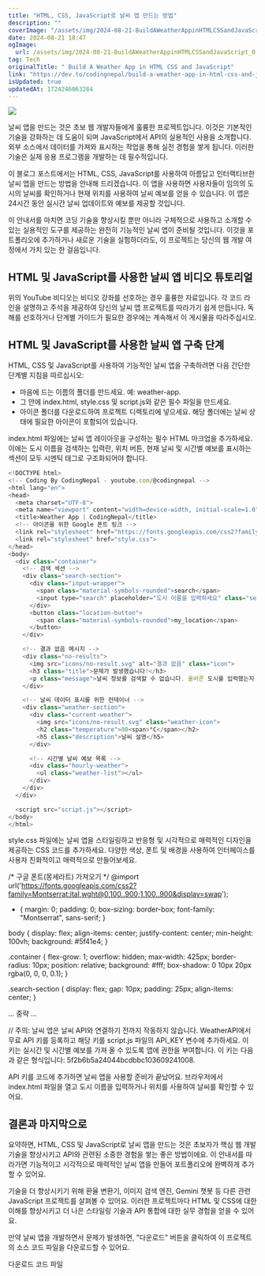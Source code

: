 ```yaml
---
title: "HTML, CSS, JavaScript로 날씨 앱 만드는 방법"
description: ""
coverImage: "/assets/img/2024-08-21-BuildAWeatherAppinHTMLCSSandJavaScript_0.png"
date: 2024-08-21 18:47
ogImage: 
  url: /assets/img/2024-08-21-BuildAWeatherAppinHTMLCSSandJavaScript_0.png
tag: Tech
originalTitle: " Build A Weather App in HTML CSS and JavaScript"
link: "https://dev.to/codingnepal/build-a-weather-app-in-html-css-and-javascript-5e9e"
isUpdated: true
updatedAt: 1724246063284
---
```



<img src="/assets/img/2024-08-21-BuildAWeatherAppinHTMLCSSandJavaScript_0.png" />

날씨 앱을 만드는 것은 초보 웹 개발자들에게 훌륭한 프로젝트입니다. 이것은 기본적인 기술을 강화하는 데 도움이 되며 JavaScript에서 API의 실용적인 사용을 소개합니다. 외부 소스에서 데이터를 가져와 표시하는 작업을 통해 실전 경험을 쌓게 됩니다. 이러한 기술은 실제 응용 프로그램을 개발하는 데 필수적입니다.

이 블로그 포스트에서는 HTML, CSS, JavaScript를 사용하여 아름답고 인터랙티브한 날씨 앱을 만드는 방법을 안내해 드리겠습니다. 이 앱을 사용하면 사용자들이 임의의 도시의 날씨를 확인하거나 현재 위치를 사용하여 날씨 예보를 얻을 수 있습니다. 이 앱은 24시간 동안 실시간 날씨 업데이트와 예보를 제공할 것입니다.

이 안내서를 마치면 코딩 기술을 향상시킬 뿐만 아니라 구체적으로 사용하고 소개할 수 있는 실용적인 도구를 제공하는 완전히 기능적인 날씨 앱이 준비될 것입니다. 이것을 포트폴리오에 추가하거나 새로운 기술을 실험하더라도, 이 프로젝트는 당신의 웹 개발 여정에서 가치 있는 한 걸음입니다.

<!-- cozy-coder - 수평 -->
<ins class="adsbygoogle"
     style="display:block"
     data-ad-client="ca-pub-4877378276818686"
     data-ad-slot="1107185301"
     data-ad-format="auto"
     data-full-width-responsive="true"></ins>
<script>
     (adsbygoogle = window.adsbygoogle || []).push({});
</script>

## HTML 및 JavaScript를 사용한 날씨 앱 비디오 튜토리얼

위의 YouTube 비디오는 비디오 강좌를 선호하는 경우 훌륭한 자료입니다. 각 코드 라인을 설명하고 주석을 제공하여 당신의 날씨 앱 프로젝트를 따라가기 쉽게 만듭니다. 독해를 선호하거나 단계별 가이드가 필요한 경우에는 계속해서 이 게시물을 따라주십시오.

## HTML 및 JavaScript를 사용한 날씨 앱 구축 단계

HTML, CSS 및 JavaScript를 사용하여 기능적인 날씨 앱을 구축하려면 다음 간단한 단계별 지침을 따르십시오:

<!-- cozy-coder - 수평 -->
<ins class="adsbygoogle"
     style="display:block"
     data-ad-client="ca-pub-4877378276818686"
     data-ad-slot="1107185301"
     data-ad-format="auto"
     data-full-width-responsive="true"></ins>
<script>
     (adsbygoogle = window.adsbygoogle || []).push({});
</script>

- 마음에 드는 이름의 폴더를 만드세요. 예: weather-app.
- 그 안에 index.html, style.css 및 script.js와 같은 필수 파일을 만드세요.
- 아이콘 폴더를 다운로드하여 프로젝트 디렉토리에 넣으세요. 해당 폴더에는 날씨 상태에 필요한 아이콘이 포함되어 있습니다.

index.html 파일에는 날씨 앱 레이아웃을 구성하는 필수 HTML 마크업을 추가하세요. 이에는 도시 이름을 검색하는 입력란, 위치 버튼, 현재 날씨 및 시간별 예보를 표시하는 섹션이 모두 시멘틱 태그로 구조화되어야 합니다.

```js
<!DOCTYPE html>
<!-- Coding By CodingNepal - youtube.com/@codingnepal -->
<html lang="en">
<head>
  <meta charset="UTF-8">
  <meta name="viewport" content="width=device-width, initial-scale=1.0">
  <title>Weather App | CodingNepal</title>
  <!-- 아이콘을 위한 Google 폰트 링크 -->
  <link rel="stylesheet" href="https://fonts.googleapis.com/css2?family=Material+Symbols+Rounded:opsz,wght,FILL,GRAD@24,400,0,0" />
  <link rel="stylesheet" href="style.css">
</head>
<body>
  <div class="container">
    <!-- 검색 섹션 -->
    <div class="search-section">
      <div class="input-wrapper">
        <span class="material-symbols-rounded">search</span>
        <input type="search" placeholder="도시 이름을 입력하세요" class="search-input">
      </div>
      <button class="location-button">
        <span class="material-symbols-rounded">my_location</span>
      </button>
    </div>

    <!-- 결과 없음 메시지 -->
    <div class="no-results">
      <img src="icons/no-result.svg" alt="결과 없음" class="icon">
      <h3 class="title">문제가 발생했습니다!</h3>
      <p class="message">날씨 정보를 검색할 수 없습니다. 올바른 도시를 입력했는지 확인하거나 나중에 다시 시도하세요.</p>
    </div>

    <!-- 날씨 데이터 표시를 위한 컨테이너 -->
    <div class="weather-section">
      <div class="current-weather">
        <img src="icons/no-result.svg" class="weather-icon">
        <h2 class="temperature">00<span>°C</span></h2>
        <h5 class="description">날씨 설명</h5>
      </div>

      <!-- 시간별 날씨 예보 목록 -->
      <div class="hourly-weather">
        <ul class="weather-list"></ul>
      </div>
    </div>
  </div>

  <script src="script.js"></script>
</body>
</html>
```

style.css 파일에는 날씨 앱을 스타일링하고 반응형 및 시각적으로 매력적인 디자인을 제공하는 CSS 코드를 추가하세요. 다양한 색상, 폰트 및 배경을 사용하여 인터페이스를 사용자 친화적이고 매력적으로 만들어보세요.

<!-- cozy-coder - 수평 -->
<ins class="adsbygoogle"
     style="display:block"
     data-ad-client="ca-pub-4877378276818686"
     data-ad-slot="1107185301"
     data-ad-format="auto"
     data-full-width-responsive="true"></ins>
<script>
     (adsbygoogle = window.adsbygoogle || []).push({});
</script>


/* 구글 폰트(몽세라트) 가져오기 */
@import url('https://fonts.googleapis.com/css2?family=Montserrat:ital,wght@0,100..900;1,100..900&display=swap');

* {
  margin: 0;
  padding: 0;
  box-sizing: border-box;
  font-family: "Montserrat", sans-serif;
}

body {
  display: flex;
  align-items: center;
  justify-content: center;
  min-height: 100vh;
  background: #5f41e4;
}

.container {
  flex-grow: 1;
  overflow: hidden;
  max-width: 425px;
  border-radius: 10px;
  position: relative;
  background: #fff;
  box-shadow: 0 10px 20px rgba(0, 0, 0, 0.1);
}

.search-section {
  display: flex;
  gap: 10px;
  padding: 25px;
  align-items: center;
}

... 중략 ...

// 주의: 날씨 앱은 날씨 API와 연결하기 전까지 작동하지 않습니다. WeatherAPI에서 무료 API 키를 등록하고 해당 키를 script.js 파일의 API_KEY 변수에 추가하세요. 이 키는 실시간 및 시간별 예보를 가져 올 수 있도록 앱에 권한을 부여합니다. 이 키는 다음과 같은 형식입니다: 5f2b6b5a24044bcdbbc103609241008.


<!-- cozy-coder - 수평 -->
<ins class="adsbygoogle"
     style="display:block"
     data-ad-client="ca-pub-4877378276818686"
     data-ad-slot="1107185301"
     data-ad-format="auto"
     data-full-width-responsive="true"></ins>
<script>
     (adsbygoogle = window.adsbygoogle || []).push({});
</script>

API 키를 코드에 추가하면 날씨 앱을 사용할 준비가 끝났어요. 브라우저에서 index.html 파일을 열고 도시 이름을 입력하거나 위치를 사용하여 날씨를 확인할 수 있어요.

## 결론과 마지막으로

요약하면, HTML, CSS 및 JavaScript로 날씨 앱을 만드는 것은 초보자가 핵심 웹 개발 기술을 향상시키고 API와 관련된 소중한 경험을 쌓는 좋은 방법이에요. 이 안내서를 따라가면 기능적이고 시각적으로 매력적인 날씨 앱을 만들어 포트폴리오에 완벽하게 추가할 수 있어요.

기술을 더 향상시키기 위해 환율 변환기, 이미지 검색 엔진, Gemini 챗봇 등 다른 관련 JavaScript 프로젝트를 살펴볼 수 있어요. 이러한 프로젝트마다 HTML 및 CSS에 대한 이해를 향상시키고 더 나은 스타일링 기술과 API 통합에 대한 실무 경험을 얻을 수 있어요.

<!-- cozy-coder - 수평 -->
<ins class="adsbygoogle"
     style="display:block"
     data-ad-client="ca-pub-4877378276818686"
     data-ad-slot="1107185301"
     data-ad-format="auto"
     data-full-width-responsive="true"></ins>
<script>
     (adsbygoogle = window.adsbygoogle || []).push({});
</script>

만약 날씨 앱을 개발하면서 문제가 발생하면, "다운로드" 버튼을 클릭하여 이 프로젝트의 소스 코드 파일을 다운로드할 수 있어요.

다운로드 코드 파일
